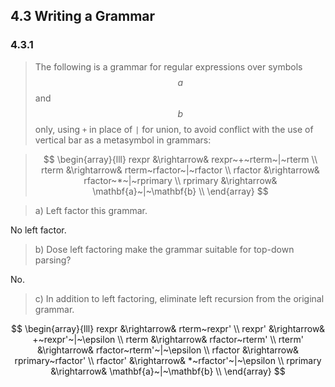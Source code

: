 ## 4.3 Writing a Grammar

### 4.3.1

> The following is a grammar for regular expressions over symbols $$a$$ and $$b$$ only, using `+` in place of `|` for union, to avoid conflict with the use of vertical bar as a metasymbol in grammars:

> $$
\begin{array}{lll}
rexpr &\rightarrow& rexpr~+~rterm~|~rterm \\
rterm &\rightarrow& rterm~rfactor~|~rfactor \\
rfactor &\rightarrow& rfactor~*~|~rprimary \\
rprimary &\rightarrow& \mathbf{a}~|~\mathbf{b} \\
\end{array}
$$

> a) Left factor this grammar.

No left factor.

> b) Dose left factoring make the grammar suitable for top-down parsing?

No.

> c) In addition to left factoring, eliminate left recursion from the original grammar.

$$
\begin{array}{lll}
rexpr &\rightarrow& rterm~rexpr' \\
rexpr' &\rightarrow& +~rexpr'~|~\epsilon \\
rterm &\rightarrow& rfactor~rterm' \\
rterm' &\rightarrow& rfactor~rterm'~|~\epsilon \\
rfactor &\rightarrow& rprimary~rfactor' \\
rfactor' &\rightarrow& *~rfactor'~|~\epsilon \\
rprimary &\rightarrow& \mathbf{a}~|~\mathbf{b} \\
\end{array}
$$


